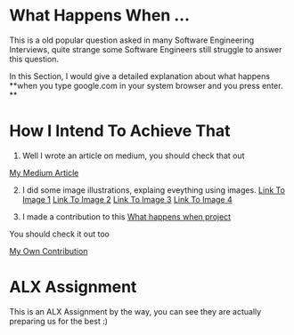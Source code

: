 # What Happens When ...

This is a old popular question asked in many Software Engineering Interviews, quite strange some Software Engineers still struggle to answer this question.

In this Section, I would give a detailed explanation about what happens **when you type google.com in your system browser and you press enter.
**

# How I Intend To Achieve That

1. Well I wrote an article on medium, you should check that out

[My Medium Article](https://medium.com/@adedoyine535/what-happens-when-you-google-com-in-your-browser-and-press-enter-8450f16357ef)

2. I did some image illustrations, explaing eveything using images.
   [Link To Image 1](https://ibb.co/h9S0J3G)
   [Link To Image 2](https://ibb.co/n7ns3jJ)
   [Link To Image 3](https://ibb.co/kQ2dbFr)
   [Link To Image 4](https://ibb.co/Ry7Cg5F)

3. I made a contribution to this [What happens when project](https://github.com/alex/what-happens-when#the-g-key-is-pressed)

You should check it out too

[My Own Contribution](https://github.com/alex/what-happens-when/pull/1110)


# ALX Assignment

This is an ALX Assignment by the way, you can see they are actually preparing us for the best :)
